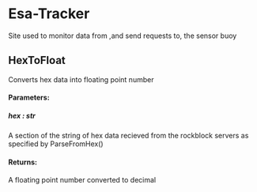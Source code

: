 # Esa-Tracker
Site used to monitor data from ,and send requests to, the sensor buoy

HexToFloat
----------

Converts hex data into floating point number

#### Parameters:
##### hex : str
  A section of the string of hex data recieved from the rockblock servers as specified by ParseFromHex()

#### Returns:
  A floating point number converted to decimal
